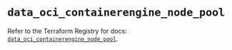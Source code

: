# `data_oci_containerengine_node_pool`

Refer to the Terraform Registry for docs: [`data_oci_containerengine_node_pool`](https://registry.terraform.io/providers/oracle/oci/7.19.0/docs/data-sources/containerengine_node_pool).

